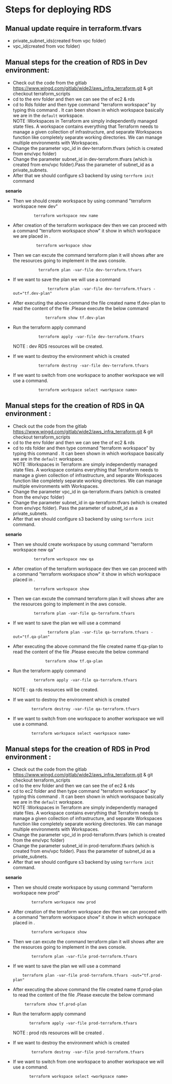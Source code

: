 # Steps for deploying RDS
## Manual update require in terraform.tfvars

- private_subnet_ids(created from vpc folder)
- vpc_id(created from voc folder)

## Manual steps for the creation of RDS in Dev environment:

- Check out the code from the gitlab
                 https://www.wingd.com/gitlab/wide2/aws_infra_terraform.git & git checkout terraform_scripts        
- cd to the env folder and then we can see the of ec2 & rds 
- cd to Rds folder and then type command "terraform workspace" by typing this command . It can been shown in which workspace basically we are in the `default` workspace.   
       NOTE :Workspaces in Terraform are simply independently managed state files. A workspace contains everything that Terraform needs to manage a given collection of infrastructure, and separate Workspaces function like completely separate working directories. We can manage multiple environments with Workspaces.
- Change the parameter vpc_id in dev-terraform.tfvars (which is created from env/vpc folder)
- Change the parameter subnet_id in dev-terraform.tfvars (which is created from env/vpc folder).Pass the parameter of subnet_id as a private_subnets.
- After that we should configure s3 backend by using `terrform init` command

**senario**

- Then we should create workspace by using command "terraform workspace new dev"

               terraform workspace new name

- After creation of the terraform workspace dev then we can proceed with a command "terraform workspace show" it show in which workspace we are placed in .

                terraform workspace show
- Then we can excute the command terraform plan it will shows after are the resources going to implement in the aws console.

                 terraform plan -var-file dev-terraform.tfvars
- If we want to save the plan we will use a command

	                 terraform plan -var-file dev-terraform.tfvars -out="tf.dev-plan"
- After executing the above command the file created name tf.dev-plan to read the content of the file .Please execute the below command

	                terraform show tf.dev-plan

- Run the terraform apply command 

                 terraform apply -var-file dev-terraform.tfvars


   NOTE : dev RDS resources will be created.
- If we want to destroy the environment which is created 

                 terraform destroy -var-file dev-terraform.tfvars

- If we want to switch from one workspace to another workspace we will use a command.

                 terraform workspace select <workpsace name>

## Manual steps for the creation of RDS in QA environment :

- Check out the code from the gitlab
                 https://www.wingd.com/gitlab/wide2/aws_infra_terraform.git & git checkout terraform_scripts        
- cd to the env folder and then we can see the of ec2 & rds 
- cd to rds folder and then type command "terraform workspace" by typing this command . It can been shown in which workspace basically we are in the `default` workspace.   
       NOTE :Workspaces in Terraform are simply independently managed state files. A workspace contains everything that Terraform needs to manage a given collection of infrastructure, and separate Workspaces function like completely separate working directories. We can manage multiple environments with Workspaces.
- Change the parameter vpc_id in qa-terraform.tfvars (which is created from the env/vpc folder)
- Change the parameter subnet_id in qa-terraform.tfvars (which is created from env/vpc folder). Pass the parameter of subnet_id as a private_subnets.
- After that we should configure s3 backend by using `terrform init` command.


**senario**

- Then we should create workspace by usung command "terraform workspace new qa"

               terraform workspace new qa
- After creation of the terraform workspace dev then we can proceed with a command "terraform workspace show" it show in which workspace placed in .

               terraform workspace show
- Then we can excute the command terraform plan it will shows after are the resources going to implement in the aws console.

               terraform plan -var-file qa-terraform.tfvars

- If we want to save the plan we will use a command

	                 terraform plan -var-file qa-terraform.tfvars -out="tf.qa-plan"
- After executing the above command the file created name tf.qa-plan to read the content of the file .Please execute the below command

	                terraform show tf.qa-plan
- Run the terraform apply command

               terraform apply -var-file qa-terraform.tfvars

  NOTE : qa rds resources will be created. 
- If we want to destroy the environment which is created 

              terraform destroy -var-file qa-terraform.tfvars
- If we want to switch from one workspace to another workspace we will use a command.

              terraform workspace select <workpsace name>


## Manual steps for the creation of RDS in Prod environment :
 
- Check out the code from the gitlab
                 https://www.wingd.com/gitlab/wide2/aws_infra_terraform.git & git checkout terraform_scripts        
- cd to the env folder and then we can see the of ec2 & rds 
- cd to ec2 folder and then type command "terraform workspace" by typing this command . It can been shown in which workspace basically we are in the `default` workspace.   
       NOTE :Workspaces in Terraform are simply independently managed state files. A workspace contains everything that Terraform needs to manage a given collection of infrastructure, and separate Workspaces function like completely separate working directories. We can manage multiple environments with Workspaces.
-  Change the parameter vpc_id in prod-terraform.tfvars (which is created from the env/vpc folder)
- Change the parameter subnet_id in prod-terraform.tfvars (which is created from env/vpc folder). Pass the parameter of subnet_id as a private_subnets.
- After that we should configure s3 backend by using `terrform init` command.

**senario** 

- Then we should create workspace by usung command "terraform workspace new prod"

              terraform workspace new prod
- After creation of the terraform workspace dev then we can proceed with a command "terraform workspace show" it show in which workspace placed in .

              terraform workspace show
- Then we can excute the command terraform plan it will shows after are the resources going to implement in the aws console.

              terraform plan -var-file prod-terraform.tfvars
-  If we want to save the plan we will use a command

	       terraform plan -var-file prod-terraform.tfvars -out="tf.prod-plan"
- After executing the above command the file created name tf.prod-plan to read the content of the file .Please execute the below command

	       terraform show tf.prod-plan
- Run the terraform apply command 

             terraform apply -var-file prod-terraform.tfvars

  NOTE : prod rds resources will be created .
- If we want to destroy the environment which is created 

              terraform destroy -var-file prod-terraform.tfvars
- If we want to switch from one workspace to another workspace we will use a command.

             terraform workspace select <workpsace name>



  
                      

  
